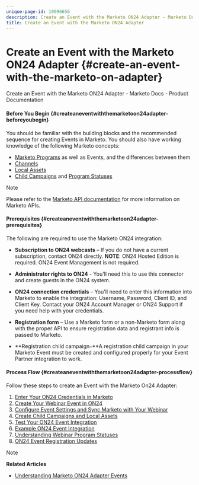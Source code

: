 ```yaml
---
unique-page-id: 10096656
description: Create an Event with the Marketo ON24 Adapter - Marketo Docs - Product Documentation
title: Create an Event with the Marketo ON24 Adapter
---
```


# Create an Event with the Marketo ON24 Adapter {#create-an-event-with-the-marketo-on-adapter}

Create an Event with the Marketo ON24 Adapter - Marketo Docs - Product Documentation

#### Before You Begin {#createaneventwiththemarketoon24adapter-beforeyoubegin}

You should be familiar with the building blocks and the recommended sequence for creating Events in Marketo.&nbsp;You should also have working knowledge of the following Marketo concepts:

* [Marketo Programs](../../../../../welcome-to-marketo-docs/product-docs/core-marketo-concepts/programs/creating-programs/understanding-programs.md) as well as Events, and the differences between them
* [Channels](../../../../../welcome-to-marketo-docs/product-docs/administration/tags/create-a-program-channel.md)
* [Local Assets](../../../../../welcome-to-marketo-docs/product-docs/core-marketo-concepts/programs/creating-programs/understanding-local-assets-in-a-program.md)
* [Child Campaigns](https://docs.marketo.com/x/IRCa) and [Program Statuses](../../../../../welcome-to-marketo-docs/product-docs/core-marketo-concepts/smart-campaigns/program-flow-actions/change-program-status.md)

>[!NOTE]
>
>Please refer to the [Marketo API documentation](http://developers.marketo.com/documentation/rest/) for more information on Marketo APIs.

#### Prerequisites {#createaneventwiththemarketoon24adapter-prerequisites}

The following are required to use the Marketo ON24 integration:

* **Subscription to ON24 webcasts** – If you do not have a current subscription, contact ON24 directly. **NOTE**: ON24 Hosted Edition is required. ON24 Event Management is not required.

* **Administrator rights to ON24** - You'll need this to use this connector and create guests in the ON24 system.
* **ON24 connection credentials** – You'll need to enter this information into Marketo to enable the integration: Username, Password, Client ID, and Client Key. Contact your ON24 Account Manager or ON24 Support if you need help with your credentials.
* **Registration form** – Use a Marketo form or a non-Marketo form along with the proper API to ensure registration data and registrant info is passed to Marketo.
* **Registration child campaign`–`**A registration child campaign in your Marketo Event must be created and configured properly for your Event Partner integration to work.

#### Process Flow {#createaneventwiththemarketoon24adapter-processflow}

Follow these steps to create an Event with the Marketo On24 Adapter:

1. [Enter Your ON24 Credentials in Marketo](create-an-event-with-the-marketo-on24-adapter/enter-your-on24-credentials-in-marketo.md)
1. [Create Your Webinar Event in ON24](create-an-event-with-the-marketo-on24-adapter/create-your-webinar-event-in-on24.md)
1. [Configure Event Settings and Sync Marketo with Your Webinar](create-an-event-with-the-marketo-on24-adapter/configure-event-settings-and-sync-marketo-with-your-webinar.md)
1. [Create Child Campaigns and Local Assets](create-an-event-with-the-marketo-on24-adapter/create-child-campaigns-and-local-assets.md)
1. [Test Your ON24 Event Integration](create-an-event-with-the-marketo-on24-adapter/test-your-on24-event-integration.md)
1. [Example ON24 Event Integration](create-an-event-with-the-marketo-on24-adapter/example-on24-event-integration.md)
1. [Understanding Webinar Program Statuses](create-an-event-with-the-marketo-on24-adapter/understanding-webinar-program-statuses.md)
1. [ON24 Event Registration Updates](create-an-event-with-the-marketo-on24-adapter/on24-event-registration-updates.md)

>[!NOTE]
>
>**Related Articles**
>
>* [Understanding Marketo ON24 Adapter Events](create-an-event-with-the-marketo-on24-adapter/understanding-marketo-on24-adapter-events.md)
>

&nbsp;

